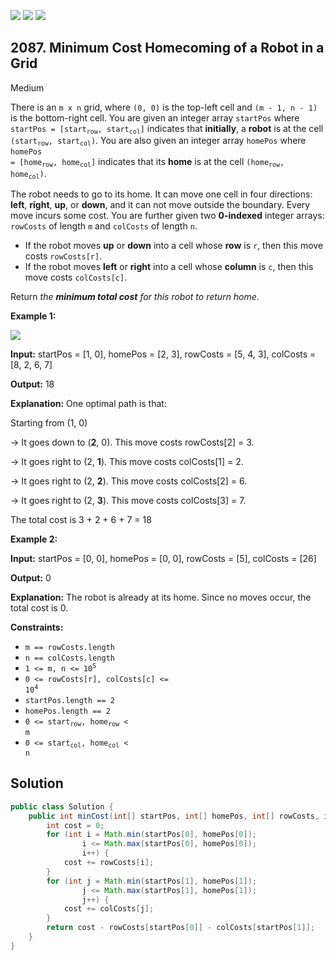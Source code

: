[![](https://img.shields.io/github/stars/javadev/LeetCode-in-Java?label=Stars&style=flat-square)](https://github.com/javadev/LeetCode-in-Java)
[![](https://img.shields.io/github/forks/javadev/LeetCode-in-Java?label=Fork%20me%20on%20GitHub%20&style=flat-square)](https://github.com/javadev/LeetCode-in-Java/fork)
[![](https://img.shields.io/badge/-LeetCode%20in%20Kotlin-blue?style=flat-square)](https://github.com/javadev/LeetCode-in-Kotlin)

## 2087\. Minimum Cost Homecoming of a Robot in a Grid

Medium

There is an `m x n` grid, where `(0, 0)` is the top-left cell and `(m - 1, n - 1)` is the bottom-right cell. You are given an integer array `startPos` where <code>startPos = [start<sub>row</sub>, start<sub>col</sub>]</code> indicates that **initially**, a **robot** is at the cell <code>(start<sub>row</sub>, start<sub>col</sub>)</code>. You are also given an integer array `homePos` where <code>homePos = [home<sub>row</sub>, home<sub>col</sub>]</code> indicates that its **home** is at the cell <code>(home<sub>row</sub>, home<sub>col</sub>)</code>.

The robot needs to go to its home. It can move one cell in four directions: **left**, **right**, **up**, or **down**, and it can not move outside the boundary. Every move incurs some cost. You are further given two **0-indexed** integer arrays: `rowCosts` of length `m` and `colCosts` of length `n`.

*   If the robot moves **up** or **down** into a cell whose **row** is `r`, then this move costs `rowCosts[r]`.
*   If the robot moves **left** or **right** into a cell whose **column** is `c`, then this move costs `colCosts[c]`.

Return _the **minimum total cost** for this robot to return home_.

**Example 1:**

![](https://assets.leetcode.com/uploads/2021/10/11/eg-1.png)

**Input:** startPos = [1, 0], homePos = [2, 3], rowCosts = [5, 4, 3], colCosts = [8, 2, 6, 7]

**Output:** 18

**Explanation:** One optimal path is that:

Starting from (1, 0)

-> It goes down to (**2**, 0). This move costs rowCosts[2] = 3.

-> It goes right to (2, **1**). This move costs colCosts[1] = 2.

-> It goes right to (2, **2**). This move costs colCosts[2] = 6.

-> It goes right to (2, **3**). This move costs colCosts[3] = 7.

The total cost is 3 + 2 + 6 + 7 = 18

**Example 2:**

**Input:** startPos = [0, 0], homePos = [0, 0], rowCosts = [5], colCosts = [26]

**Output:** 0

**Explanation:** The robot is already at its home. Since no moves occur, the total cost is 0.

**Constraints:**

*   `m == rowCosts.length`
*   `n == colCosts.length`
*   <code>1 <= m, n <= 10<sup>5</sup></code>
*   <code>0 <= rowCosts[r], colCosts[c] <= 10<sup>4</sup></code>
*   `startPos.length == 2`
*   `homePos.length == 2`
*   <code>0 <= start<sub>row</sub>, home<sub>row</sub> < m</code>
*   <code>0 <= start<sub>col</sub>, home<sub>col</sub> < n</code>

## Solution

```java
public class Solution {
    public int minCost(int[] startPos, int[] homePos, int[] rowCosts, int[] colCosts) {
        int cost = 0;
        for (int i = Math.min(startPos[0], homePos[0]);
                i <= Math.max(startPos[0], homePos[0]);
                i++) {
            cost += rowCosts[i];
        }
        for (int j = Math.min(startPos[1], homePos[1]);
                j <= Math.max(startPos[1], homePos[1]);
                j++) {
            cost += colCosts[j];
        }
        return cost - rowCosts[startPos[0]] - colCosts[startPos[1]];
    }
}
```